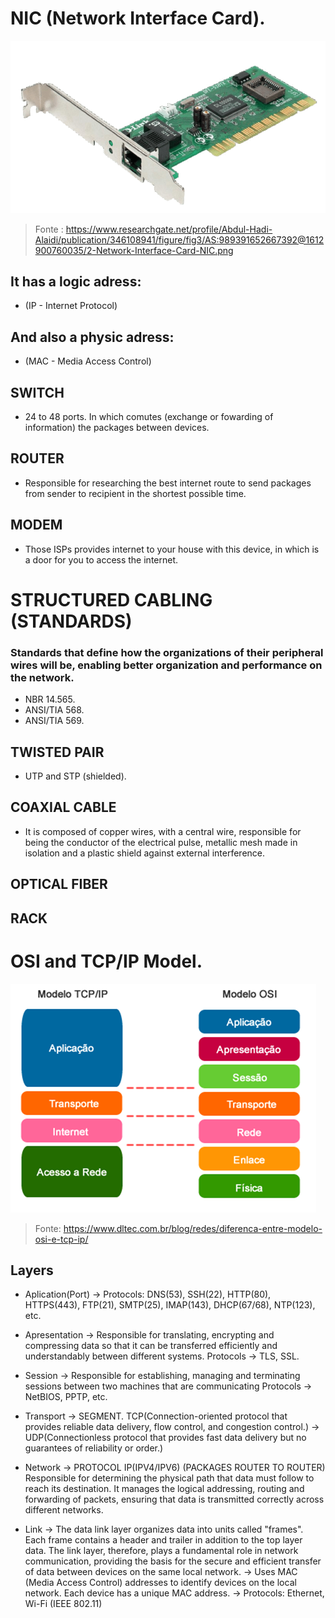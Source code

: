 # NIC (Network Interface Card). 
![NIC](../image/2-Network-Interface-Card-NIC.png)
> Fonte : https://www.researchgate.net/profile/Abdul-Hadi-Alaidi/publication/346108941/figure/fig3/AS:989391652667392@1612900760035/2-Network-Interface-Card-NIC.png

## It has a logic adress: 
* (IP - Internet Protocol) 
## And also a physic adress:
* (MAC - Media Access Control)
## SWITCH
* 24 to 48 ports. In which comutes (exchange or fowarding of information) the packages between devices.
## ROUTER
* Responsible for researching the best internet route to send packages from sender to recipient in the shortest possible time.
## MODEM
* Those ISPs provides internet to your house with this device, in which is a door for you to access the internet.

# STRUCTURED CABLING (STANDARDS)
### Standards that define how the organizations of their peripheral wires will be, enabling better organization and performance on the network.
* NBR 14.565.
* ANSI/TIA 568.
* ANSI/TIA 569.
## TWISTED PAIR
* UTP and STP (shielded).
## COAXIAL CABLE
* It is composed of copper wires, with a central wire, responsible for being the conductor of the electrical pulse, metallic mesh made in isolation and a plastic shield against external interference.
## OPTICAL FIBER
## RACK

# OSI and TCP/IP Model.
![TCP/IP VS OSI](../image/TCPOSI.png)
> Fonte: https://www.dltec.com.br/blog/redes/diferenca-entre-modelo-osi-e-tcp-ip/
## Layers
 * Aplication(Port) -> Protocols: DNS(53), SSH(22), HTTP(80), HTTPS(443), FTP(21), SMTP(25), IMAP(143), DHCP(67/68), NTP(123), etc.
 * Apresentation -> Responsible for translating, encrypting and compressing data so that it can be transferred efficiently and understandably between different systems. Protocols -> TLS, SSL.
 * Session -> Responsible for establishing, managing and terminating sessions between two machines that are communicating
   Protocols -> NetBIOS, PPTP, etc.
 * Transport -> SEGMENT. TCP(Connection-oriented protocol that provides reliable data delivery, flow control, and congestion control.)
             -> UDP(Connectionless protocol that provides fast data delivery but no guarantees of reliability or order.)
 
 * Network -> PROTOCOL IP(IPV4/IPV6) (PACKAGES ROUTER TO ROUTER) Responsible for determining the physical path that data must follow to reach its destination. It manages the logical addressing, routing and forwarding of packets, ensuring that data is transmitted correctly across different networks.
 * Link -> The data link layer organizes data into units called "frames". Each frame contains a header and trailer in addition to the top layer data. The link layer, therefore, plays a fundamental role in network communication, providing the basis for the secure and efficient transfer of data between devices on the same local network.
        -> Uses MAC (Media Access Control) addresses to identify devices on the local network. Each device has a unique MAC address.
        -> Protocols: Ethernet, Wi-Fi (IEEE 802.11) 
